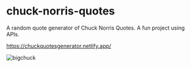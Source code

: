 # chuck-norris-quotes
A random quote generator of Chuck Norris Quotes. A fun project using APIs.

https://chuckquotesgenerator.netlify.app/

![bigchuck](https://user-images.githubusercontent.com/101021653/174204168-e713246d-5f71-4d6b-a2cd-b6601bd2a328.jpeg)
